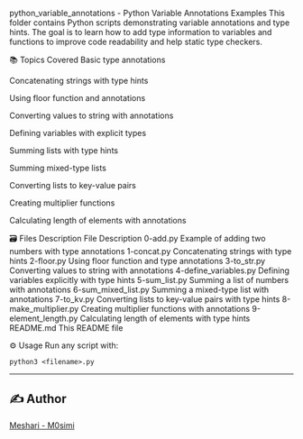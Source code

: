 python_variable_annotations - Python Variable Annotations Examples
This folder contains Python scripts demonstrating variable annotations and type hints. The goal is to learn how to add type information to variables and functions to improve code readability and help static type checkers.

📚 Topics Covered
Basic type annotations

Concatenating strings with type hints

Using floor function and annotations

Converting values to string with annotations

Defining variables with explicit types

Summing lists with type hints

Summing mixed-type lists

Converting lists to key-value pairs

Creating multiplier functions

Calculating length of elements with annotations

🗃️ Files Description
File	Description
0-add.py	Example of adding two numbers with type annotations
1-concat.py	Concatenating strings with type hints
2-floor.py	Using floor function and type annotations
3-to_str.py	Converting values to string with annotations
4-define_variables.py	Defining variables explicitly with type hints
5-sum_list.py	Summing a list of numbers with annotations
6-sum_mixed_list.py	Summing a mixed-type list with annotations
7-to_kv.py	Converting lists to key-value pairs with type hints
8-make_multiplier.py	Creating multiplier functions with annotations
9-element_length.py	Calculating length of elements with type hints
README.md	This README file

⚙️ Usage
Run any script with:
```
python3 <filename>.py
```

---

## ✍️ Author
[Meshari - M0simi](https://github.com/M0simi)
